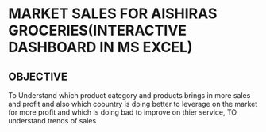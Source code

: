 # MARKET SALES FOR AISHIRAS GROCERIES(INTERACTIVE DASHBOARD IN MS EXCEL)
## OBJECTIVE
To Understand  which product category and  products brings in more sales and profit and also which coountry is doing better to leverage on the market for more profit and which is doing bad to improve on thier service,
TO understand trends of sales
